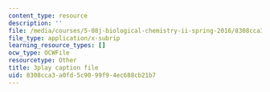 ```yaml
---
content_type: resource
description: ''
file: /media/courses/5-08j-biological-chemistry-ii-spring-2016/8308cca3a0fd5c9099f94ec688cb21b7_G0pi_kU22lQ.vtt
file_type: application/x-subrip
learning_resource_types: []
ocw_type: OCWFile
resourcetype: Other
title: 3play caption file
uid: 8308cca3-a0fd-5c90-99f9-4ec688cb21b7
---
```

